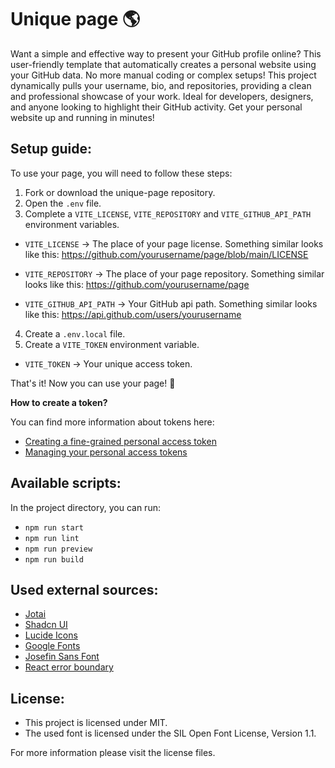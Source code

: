 # Unique page 🌎

Want a simple and effective way to present your GitHub profile online? This user-friendly template that automatically creates a personal website using your GitHub data. No more manual coding or complex setups! This project dynamically pulls your username, bio, and repositories, providing a clean and professional showcase of your work. Ideal for developers, designers, and anyone looking to highlight their GitHub activity. Get your personal website up and running in minutes!

## Setup guide:

To use your page, you will need to follow these steps:

1. Fork or download the unique-page repository.
2. Open the `.env` file.
3. Complete a `VITE_LICENSE`, `VITE_REPOSITORY` and `VITE_GITHUB_API_PATH` environment variables.

- `VITE_LICENSE` -> The place of your page license.
  Something similar looks like this: https://github.com/yourusername/page/blob/main/LICENSE

- `VITE_REPOSITORY` -> The place of your page repository.
  Something similar looks like this: https://github.com/yourusername/page

- `VITE_GITHUB_API_PATH` -> Your GitHub api path.
  Something similar looks like this: https://api.github.com/users/yourusername

4. Create a `.env.local` file.
5. Create a `VITE_TOKEN` environment variable.

- `VITE_TOKEN` -> Your unique access token.

That's it! Now you can use your page! 🎉

**How to create a token?**

You can find more information about tokens here:

- [Creating a fine-grained personal access token](https://docs.github.com/en/authentication/keeping-your-account-and-data-secure/managing-your-personal-access-tokens#creating-a-fine-grained-personal-access-token)
- [Managing your personal access tokens](https://docs.github.com/en/authentication/keeping-your-account-and-data-secure/managing-your-personal-access-tokens)

## Available scripts:

In the project directory, you can run:

- `npm run start`
- `npm run lint`
- `npm run preview`
- `npm run build`

## Used external sources:

- [Jotai](https://jotai.org/)
- [Shadcn UI](https://ui.shadcn.com/)
- [Lucide Icons](https://lucide.dev)
- [Google Fonts](https://fonts.google.com/specimen/Josefin+Sans)
- [Josefin Sans Font](https://github.com/googlefonts/josefinsans)
- [React error boundary](https://www.npmjs.com/package/react-error-boundary)

## License:

- This project is licensed under MIT.
- The used font is licensed under the SIL Open Font License, Version 1.1.

For more information please visit the license files.
